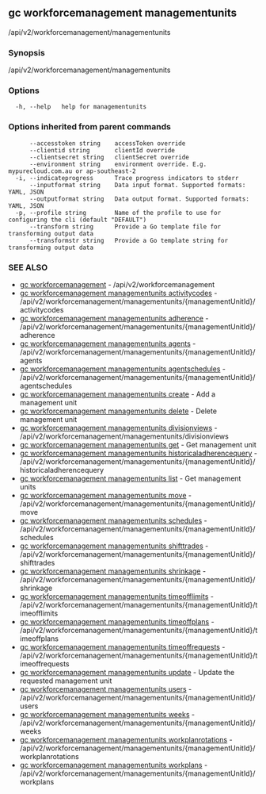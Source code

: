 ## gc workforcemanagement managementunits

/api/v2/workforcemanagement/managementunits

### Synopsis

/api/v2/workforcemanagement/managementunits

### Options

```
  -h, --help   help for managementunits
```

### Options inherited from parent commands

```
      --accesstoken string    accessToken override
      --clientid string       clientId override
      --clientsecret string   clientSecret override
      --environment string    environment override. E.g. mypurecloud.com.au or ap-southeast-2
  -i, --indicateprogress      Trace progress indicators to stderr
      --inputformat string    Data input format. Supported formats: YAML, JSON
      --outputformat string   Data output format. Supported formats: YAML, JSON
  -p, --profile string        Name of the profile to use for configuring the cli (default "DEFAULT")
      --transform string      Provide a Go template file for transforming output data
      --transformstr string   Provide a Go template string for transforming output data
```

### SEE ALSO

* [gc workforcemanagement](gc_workforcemanagement.html)	 - /api/v2/workforcemanagement
* [gc workforcemanagement managementunits activitycodes](gc_workforcemanagement_managementunits_activitycodes.html)	 - /api/v2/workforcemanagement/managementunits/{managementUnitId}/activitycodes
* [gc workforcemanagement managementunits adherence](gc_workforcemanagement_managementunits_adherence.html)	 - /api/v2/workforcemanagement/managementunits/{managementUnitId}/adherence
* [gc workforcemanagement managementunits agents](gc_workforcemanagement_managementunits_agents.html)	 - /api/v2/workforcemanagement/managementunits/{managementUnitId}/agents
* [gc workforcemanagement managementunits agentschedules](gc_workforcemanagement_managementunits_agentschedules.html)	 - /api/v2/workforcemanagement/managementunits/{managementUnitId}/agentschedules
* [gc workforcemanagement managementunits create](gc_workforcemanagement_managementunits_create.html)	 - Add a management unit
* [gc workforcemanagement managementunits delete](gc_workforcemanagement_managementunits_delete.html)	 - Delete management unit
* [gc workforcemanagement managementunits divisionviews](gc_workforcemanagement_managementunits_divisionviews.html)	 - /api/v2/workforcemanagement/managementunits/divisionviews
* [gc workforcemanagement managementunits get](gc_workforcemanagement_managementunits_get.html)	 - Get management unit
* [gc workforcemanagement managementunits historicaladherencequery](gc_workforcemanagement_managementunits_historicaladherencequery.html)	 - /api/v2/workforcemanagement/managementunits/{managementUnitId}/historicaladherencequery
* [gc workforcemanagement managementunits list](gc_workforcemanagement_managementunits_list.html)	 - Get management units
* [gc workforcemanagement managementunits move](gc_workforcemanagement_managementunits_move.html)	 - /api/v2/workforcemanagement/managementunits/{managementUnitId}/move
* [gc workforcemanagement managementunits schedules](gc_workforcemanagement_managementunits_schedules.html)	 - /api/v2/workforcemanagement/managementunits/{managementUnitId}/schedules
* [gc workforcemanagement managementunits shifttrades](gc_workforcemanagement_managementunits_shifttrades.html)	 - /api/v2/workforcemanagement/managementunits/{managementUnitId}/shifttrades
* [gc workforcemanagement managementunits shrinkage](gc_workforcemanagement_managementunits_shrinkage.html)	 - /api/v2/workforcemanagement/managementunits/{managementUnitId}/shrinkage
* [gc workforcemanagement managementunits timeofflimits](gc_workforcemanagement_managementunits_timeofflimits.html)	 - /api/v2/workforcemanagement/managementunits/{managementUnitId}/timeofflimits
* [gc workforcemanagement managementunits timeoffplans](gc_workforcemanagement_managementunits_timeoffplans.html)	 - /api/v2/workforcemanagement/managementunits/{managementUnitId}/timeoffplans
* [gc workforcemanagement managementunits timeoffrequests](gc_workforcemanagement_managementunits_timeoffrequests.html)	 - /api/v2/workforcemanagement/managementunits/{managementUnitId}/timeoffrequests
* [gc workforcemanagement managementunits update](gc_workforcemanagement_managementunits_update.html)	 - Update the requested management unit
* [gc workforcemanagement managementunits users](gc_workforcemanagement_managementunits_users.html)	 - /api/v2/workforcemanagement/managementunits/{managementUnitId}/users
* [gc workforcemanagement managementunits weeks](gc_workforcemanagement_managementunits_weeks.html)	 - /api/v2/workforcemanagement/managementunits/{managementUnitId}/weeks
* [gc workforcemanagement managementunits workplanrotations](gc_workforcemanagement_managementunits_workplanrotations.html)	 - /api/v2/workforcemanagement/managementunits/{managementUnitId}/workplanrotations
* [gc workforcemanagement managementunits workplans](gc_workforcemanagement_managementunits_workplans.html)	 - /api/v2/workforcemanagement/managementunits/{managementUnitId}/workplans


